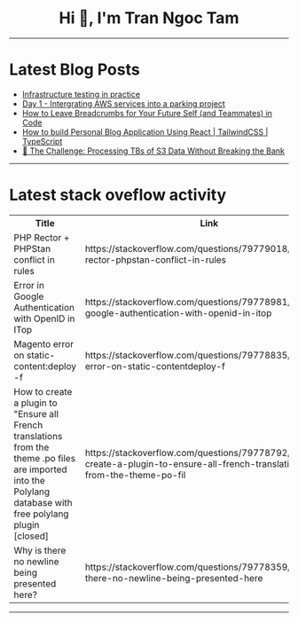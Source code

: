 <h1 align="center">Hi 👋, I'm Tran Ngoc Tam</h1>

---

# Latest Blog Posts 
<!-- BLOG-POST-LIST:START -->
- [Infrastructure testing in practice](https://dev.to/rgeraskin/infrastructure-testing-in-practice-1jpb)
- [Day 1 - Intergrating AWS services into a parking project](https://dev.to/nyairopetronilla/day-1-intergrating-aws-services-into-a-parking-project-2n9i)
- [How to Leave Breadcrumbs for Your Future Self &lpar;and Teammates&rpar; in Code](https://dev.to/saxmanjes/how-to-leave-breadcrumbs-for-your-future-self-and-teammates-in-code-4979)
- [How to build Personal Blog Application Using React | TailwindCSS | TypeScript](https://dev.to/codewithsadee/how-to-build-personal-blog-application-using-react-tailwindcss-typescript-3c3e)
- [🎯 The Challenge: Processing TBs of S3 Data Without Breaking the Bank](https://dev.to/qvfagundes/the-challenge-processing-tbs-of-s3-data-without-breaking-the-bank-bfl)
<!-- BLOG-POST-LIST:END -->

---

# Latest stack oveflow activity
<table>
  <tr><th>Title</th><th>Link</th></tr>
  <!-- STACKOVERFLOW:START --><tr><td>PHP Rector + PHPStan conflict in rules</td><td>https://stackoverflow.com/questions/79779018/php-rector-phpstan-conflict-in-rules</td></tr><tr><td>Error in Google Authentication with OpenID in ITop</td><td>https://stackoverflow.com/questions/79778981/error-in-google-authentication-with-openid-in-itop</td></tr><tr><td>Magento error on static-content:deploy -f</td><td>https://stackoverflow.com/questions/79778835/magento-error-on-static-contentdeploy-f</td></tr><tr><td>How to create a plugin to &quot;Ensure all French translations from the theme .po files are imported into the Polylang database with free polylang plugin [closed]</td><td>https://stackoverflow.com/questions/79778792/how-to-create-a-plugin-to-ensure-all-french-translations-from-the-theme-po-fil</td></tr><tr><td>Why is there no newline being presented here?</td><td>https://stackoverflow.com/questions/79778359/why-is-there-no-newline-being-presented-here</td></tr><!-- STACKOVERFLOW:END -->
</table>

---


